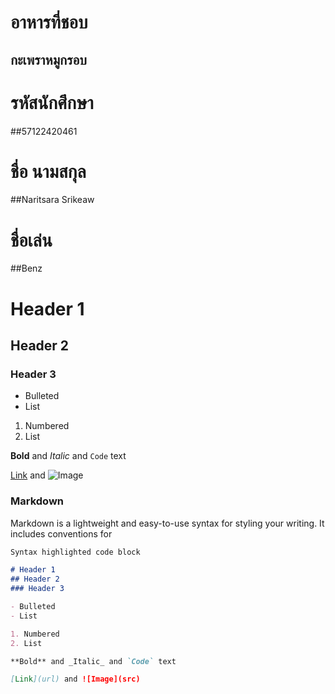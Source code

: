 # อาหารที่ชอบ
## กะเพราหมูกรอบ



# รหัสนักศึกษา
##57122420461
# ชื่อ นามสกุล
##Naritsara Srikeaw
# ชื่อเล่น
##Benz

# Header 1
## Header 2
### Header 3

- Bulleted
- List

1. Numbered
2. List

**Bold** and _Italic_ and `Code` text

[Link](url) and ![Image](src)

### Markdown

Markdown is a lightweight and easy-to-use syntax for styling your writing. It includes conventions for

```markdown
Syntax highlighted code block

# Header 1
## Header 2
### Header 3

- Bulleted
- List

1. Numbered
2. List

**Bold** and _Italic_ and `Code` text

[Link](url) and ![Image](src)

